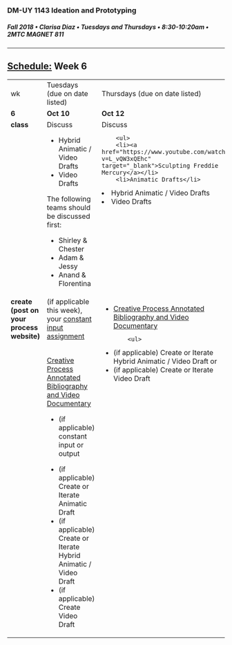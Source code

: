 ### DM-UY 1143 Ideation and Prototyping
##### Fall 2018 • Clarisa Diaz • Tuesdays and Thursdays • 8:30-10:20am • 2MTC MAGNET 811

---
## [Schedule:](schedule.md) Week 6


<table>
<tr>
<td>wk</td>
<td>Tuesdays (due on date listed)</td>
<td>Thursdays (due on date listed)</td>
</tr>
<tr>
  <td valign="top"><strong>6</strong></td>
  <td valign="top" width="48%"><strong>Oct 10</strong></td>
  <td valign="top" width="48%"><strong>Oct 12</strong></td>
</tr>
<tr>
<td valign="top"><strong>class</strong></td>
<td valign="top">Discuss
        <ul>
        

<li>Hybrid Animatic / Video Drafts</li>
<li>Video Drafts</li>    
        </ul>
The following teams should be discussed first:
<ul>
<li>Shirley &amp; Chester</li>
<li>Adam &amp; Jessy</li>
<li>Anand &amp; Florentina</li>
</ul>
</td>

<!-- 2nd column class -->
<td valign="top" width="48%">
Discuss
       
        <ul>
        <li><a href="https://www.youtube.com/watch?v=L_vQW3xQEhc" target="_blank">Sculpting Freddie Mercury</a></li>  
        <li>Animatic Drafts</li> 
 <li>Hybrid Animatic / Video Drafts</li>
<li>Video Drafts</li> 
        </ul>
</td>
 
</tr>


<!-- do -->
<tr>
  <td valign="top"><strong>create (post on your process website)</strong></td>
  <td>
  (if applicable this week), your <a href="constant_input_choices.md">constant input assignment</a>
  <br><br>
 
  <a href="creative_process.md">Creative Process Annotated Bibliography and Video Documentary</a> 
        <ul>
        <li>(if applicable) constant input or output</li>
<li>(if applicable) Create or Iterate Animatic Draft</li>
<li>(if applicable) Create or Iterate Hybrid Animatic / Video Draft</li>
<li>(if applicable) Create Video Draft</li>
  <td valign="top">
  <ul>
  

  <li><a href="creative_process.md">Creative Process Annotated Bibliography and Video Documentary</a></li>
   
        <ul>
 <li>(if applicable) Create or Iterate Hybrid Animatic / Video Draft or</li>
<li>(if applicable) Create or Iterate Video Draft</li>      
        </ul></td>
</table>



